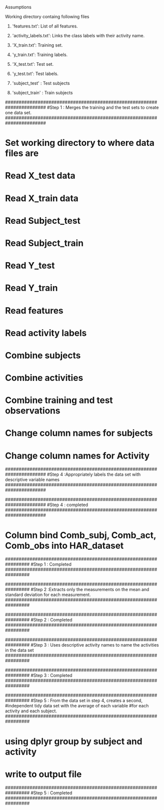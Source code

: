 Assumptions

Working directory containg following files

1. 'features.txt': List of all features.

2. 'activity_labels.txt': Links the class labels with their activity name.

3. 'X_train.txt': Training set.

4. 'y_train.txt': Training labels.

5. 'X_test.txt': Test set.

6. 'y_test.txt': Test labels.

7. 'subject_test' : Test subjects

8. 'subject_train' :  Train subjects


#######################################################################
#Step 1 : Merges the training and the test sets to create one data set.
#######################################################################

# Set working directory to where data files are 

# Read X_test data

# Read X_train data

# Read Subject_test

# Read Subject_train

# Read Y_test

# Read Y_train

# Read features

# Read activity labels

# Combine subjects

# Combine activities

# Combine training and test observations

# Change column names for subjects

# Change column names for Activity

#######################################################################
#Step 4 :Appropriately labels the data set with descriptive variable names
#######################################################################


#######################################################################
#Step 4 : completed
#######################################################################

# Column bind Comb_subj, Comb_act, Comb_obs into HAR_dataset

#################################################################
#Step 1 : Completed
#################################################################

#################################################################
#Step 2 :Extracts only the measurements on the mean and standard deviation for each measurement.
#################################################################

#################################################################
#Step 2 : Completed
#################################################################

#################################################################
#Step 3 : Uses descriptive activity names to name the activities in the data set
#################################################################

#################################################################
#Step 3 : Completed
#################################################################

#################################################################
#Step 5 : From the data set in step 4, creates a second, 
#independent tidy data set with the average of each variable 
#for each activity and each subject.
#################################################################

# using dplyr group by subject and activity
# write to output file

#################################################################
#Step 5 : Completed
#################################################################















